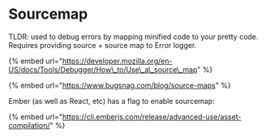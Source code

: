 # Sourcemap

TLDR: used to debug errors by mapping minified code to your pretty code. Requires providing source + source map to Error logger.

{% embed url="https://developer.mozilla.org/en-US/docs/Tools/Debugger/How\_to/Use\_a\_source\_map" %}

{% embed url="https://www.bugsnag.com/blog/source-maps" %}

Ember \(as well as React, etc\) has a flag to enable sourcemap:

{% embed url="https://cli.emberjs.com/release/advanced-use/asset-compilation/" %}



